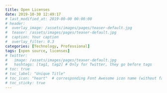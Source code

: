 ```yaml
---
title: Open Licenses
date: 2019-10-30 12:49:17
# last_modified_at: 2019-00-00 00:00:00
# header: 
#  overlay_image: /assets/images/pages/teaser-default.jpg
#  teaser: /assets/images/pages/teaser-default.jpg
#  caption: Your caption
#  overlay_filter: 0.3
categories: [Technology, Professional]
tags: [open source, licenses]
# twitter: 
#   image: /assets/images/pages/teaser-default.jpg
#   hashtags: [tag1, tag2] # Only for Twitter, they go before tags
# toc: true
# toc_label: "Unique Title"
# toc_icon: "heart"  # corresponding Font Awesome icon name (without fa prefix)
# toc_sticky: true
---
```


